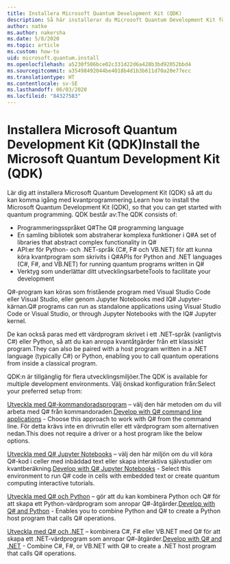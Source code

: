 ```yaml
---
title: Installera Microsoft Quantum Development Kit (QDK)
description: Så här installerar du Microsoft Quantum Development Kit för olika miljöer.
author: natke
ms.author: nakersha
ms.date: 5/8/2020
ms.topic: article
ms.custom: how-to
uid: microsoft.quantum.install
ms.openlocfilehash: a5230f506bce02c331d22d6a428b3bd92052bbd4
ms.sourcegitcommit: a35498492044be4018b4d1b3b611d70a20e77ecc
ms.translationtype: HT
ms.contentlocale: sv-SE
ms.lasthandoff: 06/03/2020
ms.locfileid: "84327583"
---
```

# <a name="install-the-microsoft-quantum-development-kit-qdk"></a><span data-ttu-id="4f6a0-103">Installera Microsoft Quantum Development Kit (QDK)</span><span class="sxs-lookup"><span data-stu-id="4f6a0-103">Install the Microsoft Quantum Development Kit (QDK)</span></span>

<span data-ttu-id="4f6a0-104">Lär dig att installera Microsoft Quantum Development Kit (QDK) så att du kan komma igång med kvantprogrammering.</span><span class="sxs-lookup"><span data-stu-id="4f6a0-104">Learn how to install the Microsoft Quantum Development Kit (QDK), so that you can get started with quantum programming.</span></span> <span data-ttu-id="4f6a0-105">QDK består av:</span><span class="sxs-lookup"><span data-stu-id="4f6a0-105">The QDK consists of:</span></span>

- <span data-ttu-id="4f6a0-106">Programmeringsspråket Q#</span><span class="sxs-lookup"><span data-stu-id="4f6a0-106">The Q# programming language</span></span>
- <span data-ttu-id="4f6a0-107">En samling bibliotek som abstraherar komplexa funktioner i Q#</span><span class="sxs-lookup"><span data-stu-id="4f6a0-107">A set of libraries that abstract complex functionality in Q#</span></span>
- <span data-ttu-id="4f6a0-108">API:er för Python- och .NET-språk (C#, F# och VB.NET) för att kunna köra kvantprogram som skrivits i Q#</span><span class="sxs-lookup"><span data-stu-id="4f6a0-108">APIs for Python and .NET languages (C#, F#, and VB.NET) for running quantum programs written in Q#</span></span>
- <span data-ttu-id="4f6a0-109">Verktyg som underlättar ditt utvecklingsarbete</span><span class="sxs-lookup"><span data-stu-id="4f6a0-109">Tools to facilitate your development</span></span>

<span data-ttu-id="4f6a0-110">Q#-program kan köras som fristående program med Visual Studio Code eller Visual Studio, eller genom Jupyter Notebooks med IQ# Jupyter-kärnan.</span><span class="sxs-lookup"><span data-stu-id="4f6a0-110">Q# programs can run as standalone applications using Visual Studio Code or Visual Studio, or through Jupyter Notebooks with the IQ# Jupyter kernel.</span></span>

<span data-ttu-id="4f6a0-111">De kan också paras med ett värdprogram skrivet i ett .NET-språk (vanligtvis C#) eller Python, så att du kan anropa kvantåtgärder från ett klassiskt program.</span><span class="sxs-lookup"><span data-stu-id="4f6a0-111">They can also be paired with a host program written in a .NET language (typically C#) or Python, enabling you to call quantum operations from inside a classical program.</span></span>

<span data-ttu-id="4f6a0-112">QDK:n är tillgänglig för flera utvecklingsmiljöer.</span><span class="sxs-lookup"><span data-stu-id="4f6a0-112">The QDK is available for multiple development environments.</span></span> <span data-ttu-id="4f6a0-113">Välj önskad konfiguration från:</span><span class="sxs-lookup"><span data-stu-id="4f6a0-113">Select your preferred setup from:</span></span>

<span data-ttu-id="4f6a0-114">[Utveckla med Q#-kommandoradsprogram](xref:microsoft.quantum.install.standalone) – välj den här metoden om du vill arbeta med Q# från kommandoraden.</span><span class="sxs-lookup"><span data-stu-id="4f6a0-114">[Develop with Q# command line applications](xref:microsoft.quantum.install.standalone) - Choose this approach to work with Q# from the command line.</span></span> <span data-ttu-id="4f6a0-115">För detta krävs inte en drivrutin eller ett värdprogram som alternativen nedan.</span><span class="sxs-lookup"><span data-stu-id="4f6a0-115">This does not require a driver or a host program like the below options.</span></span>

<span data-ttu-id="4f6a0-116">[Utveckla med Q# Jupyter Notebooks](xref:microsoft.quantum.install.jupyter) – välj den här miljön om du vill köra Q#-kod i celler med inbäddad text eller skapa interaktiva självstudier om kvantberäkning.</span><span class="sxs-lookup"><span data-stu-id="4f6a0-116">[Develop with Q# Jupyter Notebooks](xref:microsoft.quantum.install.jupyter) - Select this environment to run Q# code in cells with embedded text or create quantum computing interactive tutorials.</span></span> 

<span data-ttu-id="4f6a0-117">[Utveckla med Q# och Python](xref:microsoft.quantum.install.python) – gör att du kan kombinera Python och Q# för att skapa ett Python-värdprogram som anropar Q#-åtgärder.</span><span class="sxs-lookup"><span data-stu-id="4f6a0-117">[Develop with Q# and Python](xref:microsoft.quantum.install.python) - Enables you to combine Python and Q# to create a Python host program that calls Q# operations.</span></span>

<span data-ttu-id="4f6a0-118">[Utveckla med Q# och .NET](xref:microsoft.quantum.install.cs) – kombinera C#, F# eller VB.NET med Q# för att skapa ett .NET-värdprogram som anropar Q#-åtgärder.</span><span class="sxs-lookup"><span data-stu-id="4f6a0-118">[Develop with Q# and .NET](xref:microsoft.quantum.install.cs) - Combine C#, F#, or VB.NET with Q# to create a .NET host program that calls Q# operations.</span></span>
